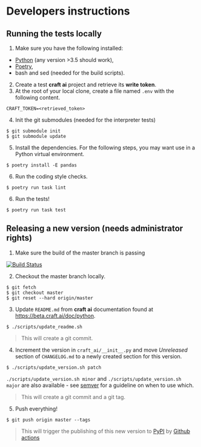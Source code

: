 # Developers instructions #

## Running the tests locally ##

1. Make sure you have the following installed:
  - [Python](https://www.python.org) (any version >3.5 should work),
  - [Poetry](https://python-poetry.org),
  - bash and sed (needed for the build scripts).
2. Create a test **craft ai** project and retrieve its **write token**.
3. At the root of your local clone, create a file named `.env` with the following content.

  ```
  CRAFT_TOKEN=<retrieved_token>
  ```

4. Init the git submodules (needed for the interpreter tests)
  ```console
  $ git submodule init
  $ git submodule update
  ```

5. Install the dependencies. For the following steps, you may want use in a Python virtual environment.

  ```console
  $ poetry install -E pandas
  ```

6. Run the coding style checks.

  ```console
  $ poetry run task lint
  ```

6. Run the tests!

  ```console
  $ poetry run task test
  ```

## Releasing a new version (needs administrator rights) ##

1. Make sure the build of the master branch is passing

  [![Build Status](https://github.com/craft-ai/craft-ai-client-python/actions/workflows/build.yml/badge.svg?branch=master)](https://github.com/craft-ai/craft-ai-client-python/actions)

2. Checkout the master branch locally.

  ```console
  $ git fetch
  $ git checkout master
  $ git reset --hard origin/master
  ```

3. Update `README.md` from **craft ai** documentation found
   at <https://beta.craft.ai/doc/python>.


  ```console
  $ ./scripts/update_readme.sh
  ```

  > This will create a git commit.


4. Increment the version in `craft_ai/__init__.py` and move _Unreleased_ section
   of `CHANGELOG.md` to a newly created section for this version.

  ```console
  $ ./scripts/update_version.sh patch
  ```

  `./scripts/update_version.sh minor` and `./scripts/update_version.sh major` are
  also available - see [semver](http://semver.org) for a guideline on when to
  use which.

  > This will create a git commit and a git tag.

5. Push everything!

  ```console
  $ git push origin master --tags
  ```

  > This will trigger the publishing of this new version to
  > [PyPI](https://pypi.python.org/pypi/craft-ai) by
  > [Github actions](https://github.com/craft-ai/craft-ai-client-python/actions)
